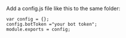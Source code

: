 Add a config.js file like this to the same folder:

```
var config = {};
config.botToken ="your bot token";
module.exports = config;
```